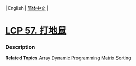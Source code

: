 | English | [简体中文](README.md) |

# [LCP 57. 打地鼠](https://leetcode.cn/problems/ZbAuEH)
 ### Description

**Related Topics**  [Array](https://leetcode.cn/tag/array) [Dynamic Programming](https://leetcode.cn/tag/dynamic-programming) [Matrix](https://leetcode.cn/tag/matrix) [Sorting](https://leetcode.cn/tag/sorting) 